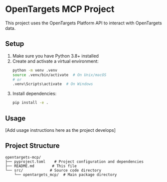 # OpenTargets MCP Project

This project uses the OpenTargets Platform API to interact with OpenTargets data.

## Setup

1. Make sure you have Python 3.8+ installed
2. Create and activate a virtual environment:
   ```bash
   python -m venv .venv
   source .venv/bin/activate  # On Unix/macOS
   # or
   .venv\Scripts\activate  # On Windows
   ```
3. Install dependencies:
   ```bash
   pip install -e .
   ```

## Usage

[Add usage instructions here as the project develops]

## Project Structure

```
opentargets-mcp/
├── pyproject.toml    # Project configuration and dependencies
├── README.md        # This file
└── src/            # Source code directory
    └── opentargets_mcp/  # Main package directory
``` 